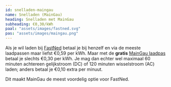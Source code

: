 ```yaml
---
id: snelladen-maingau
name: Snelladen (MainGau)
heading: Snelladen met MainGau
subheading: €0,30/kWh
paal: "assets/images/fastned.svg"
pas: "assets/images/maingau.png"
---
```


Als je wil laden bij [FastNed](https://fastned.nl/nl/locaties) betaal je bij henzelf en via de meeste laadpassen maar liefst €0,59 per kWh. Maar met de **gratis** [MainGau laadpas](https://maingau.chargecloud.de/#/account/register) betaal je slechts €0,30 per kWh. Je mag dan echter wel maximaal 60 minuten achtereen gelijkstroom (DC) of 120 minuten wisselstroom (AC) laden; anders betaal je €0,10 extra per minuut.

Dit maakt MainGau de meest voordelig optie voor FastNed.
